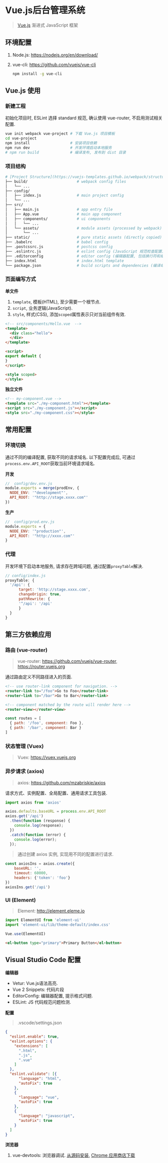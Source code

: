 # Vue.js后台管理系统

> [Vue.js](https://cn.vuejs.org) 渐进式 JavaScript 框架

## 环境配置

1. Node.js: <https://nodejs.org/en/download/>
2. vue-cli: <https://github.com/vuejs/vue-cli>

    ```bash
    npm install -g vue-cli
    ```

## Vue.js 使用

### 新建工程

初始化项目时, ESLint 选择 standard 规范, 确认使用 vue-router, 不启用测试相关配置.

```bash
vue init webpack vue-project # 下载 Vue.js 项目模板
cd vue-project
npm install                  # 安装项目依赖
npm run dev                  # 开发环境启动本地服务
# npm run build              # 编译发布, 发布到 dist 目录
```

### 项目结构

```bash
# [Project Structure](https://vuejs-templates.github.io/webpack/structure.html)
├── build/                      # webpack config files
│   └── ...
├── config/
│   ├── index.js                # main project config
│   └── ...
├── src/
│   ├── main.js                 # app entry file
│   ├── App.vue                 # main app component
│   ├── components/             # ui components
│   │   └── ...
│   └── assets/                 # module assets (processed by webpack)
│       └── ...
├── static/                     # pure static assets (directly copied)
├── .babelrc                    # babel config
├── .postcssrc.js               # postcss config
├── .eslintrc.js                # eslint config (JavaScript 规范检查配置)
├── .editorconfig               # editor config (编辑器配置, 包括换行符和缩进空格设置等)
├── index.html                  # index.html template
└── package.json                # build scripts and dependencies (编译命令及安装包依赖等)
```

### 页面编写方式

**单文件**

1. `template`, 模板(HTML), 至少需要一个根节点.
2. `script`, 业务逻辑(JavaScript).
3. `style`, 样式(CSS), 添加`scoped`属性表示只对当前组件有效.

```html
<!-- src/components/Hello.vue  -->
<template>
  <div class="hello">
  </div>
</template>

<script>
export default {
}
</script>

<style scoped>
</style>
```

**独立文件**

```html
<!-- my-component.vue -->
<template src="./my-component.html"></template>
<script src="./my-component.js"></script>
<style src="./my-component.css"></style>
```

## 常用配置

### 环境切换

通过不同的编译配置, 获取不同的请求域名. 以下配置完成后, 可通过`process.env.API_ROOT`获取当前环境请求域名.

**开发**

```javascript
//  config/dev.env.js
module.exports = merge(prodEnv, {
  NODE_ENV: '"development"',
  API_ROOT: '"http://stage.xxxx.com"'
})
```

**生产**

```javascript
//  config/prod.env.js
module.exports = {
  NODE_ENV: '"production"',
  API_ROOT: '"http://xxxx.com"'
}
```

### 代理

开发环境下启动本地服务, 请求存在跨域问题, 通过配置`proxyTable`解决.

```javascript
// config/index.js
proxyTable: {
  '/api': {
      target: 'http://stage.xxxx.com',
      changeOrigin: true,
      pathRewrite: {
      '^/api': '/api'
      }
  }
}
```

## 第三方依赖应用

### 路由 (vue-router)

> vue-router: <https://github.com/vuejs/vue-router>, <https://router.vuejs.org>

通过路由定义不同路径进入的页面.

```html
<!-- use router-link component for navigation. -->
<router-link to="/foo">Go to Foo</router-link>
<router-link to="/bar">Go to Bar</router-link>

<!-- component matched by the route will render here -->
<router-view></router-view>
```

```javascript
const routes = [
  { path: '/foo', component: Foo },
  { path: '/bar', component: Bar }
]
```

### 状态管理 (Vuex)

> Vuex: <https://vuex.vuejs.org>

### 异步请求 (axios)

> axios: <https://github.com/mzabriskie/axios>

请求方式、实例配置、全局配置、通用请求工具包装.

```javascript
import axios from 'axios'

axios.defaults.baseURL = process.env.API_ROOT
axios.get('/api')
  .then(function (response) {
    console.log(response);
  })
  .catch(function (error) {
    console.log(error);
  });
```

> 通过创建 axios 实例, 实现用不同的配置进行请求.

```javascript
const axiosIns = axios.create({
	baseURL: '',
	timeout: 60000,
	headers: {'token': 'foo'}
})
axiosIns.get('/api')
```

### UI (Element)

> Element: <http://element.eleme.io>

```javascript
import ElementUI from 'element-ui'
import 'element-ui/lib/theme-default/index.css'

Vue.use(ElementUI)
```

```html
<el-button type="primary">Primary Button</el-button>
```

## Visual Studio Code 配置

**编辑器**

- Vetur: Vue.js语法高亮.
- Vue 2 Snippets: 代码片段
- EditorConfig: 编辑器配置, 提示格式问题.
- ESLint: JS 代码规范问题检测.

**配置**

> .vscode/settings.json

```json
{
  "eslint.enable": true,
  "eslint.options": {
    "extensions": [
      ".html",
      ".js",
      ".vue"
    ]
  },
  "eslint.validate": [{
      "language": "html",
      "autoFix": true
    },
    {
      "language": "vue",
      "autoFix": true
    },
    {
      "language": "javascript",
      "autoFix": true
    }
  ]
}
```

**浏览器**

1. vue-devtools: 浏览器调试. [从源码安装](https://github.com/vuejs/vue-devtools), [Chrome 应用商店下载](https://chrome.google.com/webstore/detail/vuejs-devtools/nhdogjmejiglipccpnnnanhbledajbpd?hl=zh-CN)
